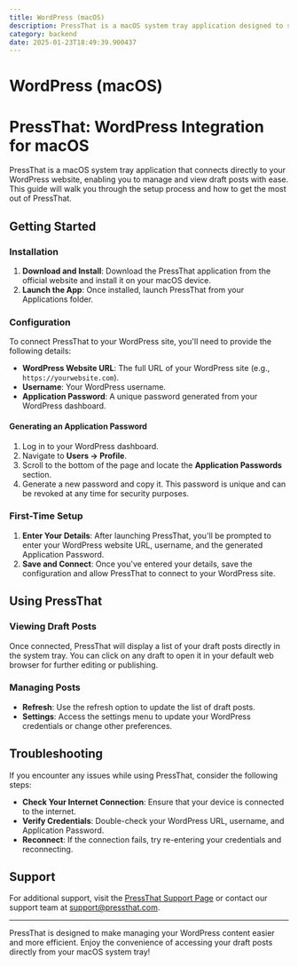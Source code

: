 ```yaml
---
title: WordPress (macOS)
description: PressThat is a macOS system tray application designed to streamline the process of managing and viewing draft posts on your WordPress website. It offers a seamless connection to your WordPress site, allowing you to quickly access and manage your content directly from your desktop.
category: backend
date: 2025-01-23T18:49:39.900437
---
```


# WordPress (macOS)

# PressThat: WordPress Integration for macOS

PressThat is a macOS system tray application that connects directly to your WordPress website, enabling you to manage and view draft posts with ease. This guide will walk you through the setup process and how to get the most out of PressThat.

## Getting Started

### Installation

1. **Download and Install**: Download the PressThat application from the official website and install it on your macOS device.
2. **Launch the App**: Once installed, launch PressThat from your Applications folder.

### Configuration

To connect PressThat to your WordPress site, you'll need to provide the following details:

- **WordPress Website URL**: The full URL of your WordPress site (e.g., `https://yourwebsite.com`).
- **Username**: Your WordPress username.
- **Application Password**: A unique password generated from your WordPress dashboard.

#### Generating an Application Password

1. Log in to your WordPress dashboard.
2. Navigate to **Users -> Profile**.
3. Scroll to the bottom of the page and locate the **Application Passwords** section.
4. Generate a new password and copy it. This password is unique and can be revoked at any time for security purposes.

### First-Time Setup

1. **Enter Your Details**: After launching PressThat, you'll be prompted to enter your WordPress website URL, username, and the generated Application Password.
2. **Save and Connect**: Once you've entered your details, save the configuration and allow PressThat to connect to your WordPress site.

## Using PressThat

### Viewing Draft Posts

Once connected, PressThat will display a list of your draft posts directly in the system tray. You can click on any draft to open it in your default web browser for further editing or publishing.

### Managing Posts

- **Refresh**: Use the refresh option to update the list of draft posts.
- **Settings**: Access the settings menu to update your WordPress credentials or change other preferences.

## Troubleshooting

If you encounter any issues while using PressThat, consider the following steps:

- **Check Your Internet Connection**: Ensure that your device is connected to the internet.
- **Verify Credentials**: Double-check your WordPress URL, username, and Application Password.
- **Reconnect**: If the connection fails, try re-entering your credentials and reconnecting.

## Support

For additional support, visit the [PressThat Support Page](https://pressthat.com/support) or contact our support team at support@pressthat.com.

---

PressThat is designed to make managing your WordPress content easier and more efficient. Enjoy the convenience of accessing your draft posts directly from your macOS system tray!
